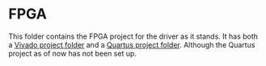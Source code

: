 # FPGA

This folder contains the FPGA project for the driver as it stands. It has both a [Vivado project folder](xilinx/) and a [Quartus project folder](altera/).
Although the Quartus project as of now has not been set up.